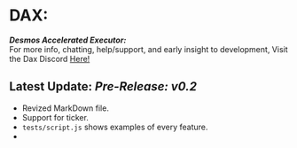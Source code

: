 # **DAX:**  
***Desmos Accelerated Executor:***  
For more info, chatting, help/support, and early insight to development, Visit the Dax Discord [Here!](https://discord.gg/82f6ecRwAq)

## **Latest Update:** *Pre-Release: v0.2*
- Revized MarkDown file.
- Support for ticker.
- `tests/script.js` shows examples of every feature.
- 